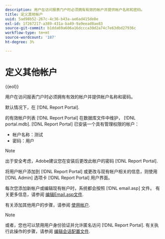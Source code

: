 ```yaml
---
description: 用户在访问报表门户时必须拥有有效的帐户并提供帐户名称和密码。
title: 定义其他帐户
uuid: 5ad98b52-267c-4c36-b43a-ae6ad415de8e
exl-id: 1f267217-a389-431a-ba49-9a9eead0ae83
source-git-commit: b1dda69a606a16dccca30d2a74c7e63dbd27936c
workflow-type: tm+mt
source-wordcount: '187'
ht-degree: 3%

---
```


# 定义其他帐户

{{eol}}

用户在访问报表门户时必须拥有有效的帐户并提供帐户名称和密码。

默认情况下，在 [!DNL Report Portal].

的有效帐户列表 [!DNL Report Portal] 在数据库文件中维护， [!DNL portal.mdb]. [!DNL Report Portal] 已安装一个具有管理权限的帐户：

* 帐户名称：测试
* 密码：用户

>[!NOTE]
>
>出于安全考虑，Adobe建议您在安装后更改此帐户的密码 [!DNL Report Portal].

将用户帐户添加到 [!DNL Report Portal] 或更改与现有帐户相关的信息，则使用 [!DNL Admin] 选项卡 [!DNL Report Portal] 用户界面。

每次您添加新帐户或编辑现有帐户时，系统都会按照 [!DNL email.asp] 文件。 有关更多信息，请参阅 [编辑Email.asp文件](../../../home/c-rpt-oview/c-install-rpt-port/t-email-file.md#task-d9f4f306d38e435aa7effab3d94f690b).

有关添加其他用户的步骤，请参阅 [使用帐户](../../../home/c-rpt-oview/c-admin-rpt/c-work-accts/c-work-accts.md#concept-c933a1940bda4a3489d61d8af315e45d).

>[!NOTE]
>
>或者，您也可以禁用用户身份验证并允许匿名访问 [!DNL Report Portal]. 有关执行此操作的步骤，请参阅 [编辑会话配置文件](../../../home/c-rpt-oview/c-install-rpt-port/t-edit-sess-config-file.md#task-cf11c3a780bd4936afd3f64a6b30afc7).
